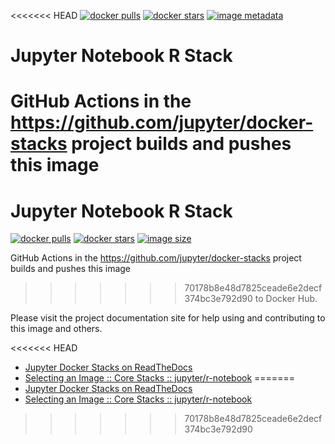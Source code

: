 <<<<<<< HEAD
[![docker pulls](https://img.shields.io/docker/pulls/jupyter/r-notebook.svg)](https://hub.docker.com/r/jupyter/r-notebook/)
[![docker stars](https://img.shields.io/docker/stars/jupyter/r-notebook.svg)](https://hub.docker.com/r/jupyter/r-notebook/)
[![image metadata](https://images.microbadger.com/badges/image/jupyter/r-notebook.svg)](https://microbadger.com/images/jupyter/r-notebook "jupyter/r-notebook image metadata")

# Jupyter Notebook R Stack

GitHub Actions in the https://github.com/jupyter/docker-stacks project builds and pushes this image
=======
# Jupyter Notebook R Stack

[![docker pulls](https://img.shields.io/docker/pulls/jupyter/r-notebook.svg)](https://hub.docker.com/r/jupyter/r-notebook/)
[![docker stars](https://img.shields.io/docker/stars/jupyter/r-notebook.svg)](https://hub.docker.com/r/jupyter/r-notebook/)
[![image size](https://img.shields.io/docker/image-size/jupyter/r-notebook/latest)](https://hub.docker.com/r/jupyter/r-notebook/ "jupyter/r-notebook image size")

GitHub Actions in the <https://github.com/jupyter/docker-stacks> project builds and pushes this image
>>>>>>> 70178b8e48d7825ceade6e2decf374bc3e792d90
to Docker Hub.

Please visit the project documentation site for help using and contributing to this image and
others.

<<<<<<< HEAD
- [Jupyter Docker Stacks on ReadTheDocs](http://jupyter-docker-stacks.readthedocs.io/en/latest/index.html)
- [Selecting an Image :: Core Stacks :: jupyter/r-notebook](http://jupyter-docker-stacks.readthedocs.io/en/latest/using/selecting.html#jupyter-r-notebook)
=======
- [Jupyter Docker Stacks on ReadTheDocs](https://jupyter-docker-stacks.readthedocs.io/en/latest/index.html)
- [Selecting an Image :: Core Stacks :: jupyter/r-notebook](https://jupyter-docker-stacks.readthedocs.io/en/latest/using/selecting.html#jupyter-r-notebook)
>>>>>>> 70178b8e48d7825ceade6e2decf374bc3e792d90
